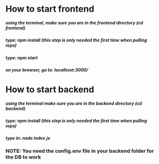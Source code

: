 # How to start frontend

##### using the terminal, make sure you are in the frontend directory (cd frontend)
##### type: npm install (this step is only needed the first time when pulling repo)
##### type: npm start
##### on your browser, go to: localhost:3000/

# How to start backend

##### using the terminal make sure you are in the backend directory (cd backend)
##### type: npm install (this step is only needed the first time when pulling repo)
##### type in: node index.js

### NOTE: You need the config.env file in your backend folder for the DB to work
